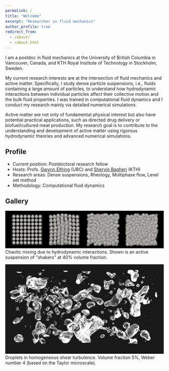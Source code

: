 ```yaml
---
permalink: /
title: "Welcome"
excerpt: "Researcher in fluid mechanics"
author_profile: true
redirect_from:
  - /about/
  - /about.html
---
```


I am a postdoc in fluid mechanics at the University of British Columbia in Vancouver, Canada,
and KTH Royal Institute of Technology in Stockholm, Sweden.

My current research interests are at the intersection of fluid mechanics and active matter.
Specifically, I study dense particle suspensions,
i.e., fluids containing a large amount of particles,
to understand how hydrodynamic interactions between individual particles
affect their collective motion and the bulk fluid properties.
I was trained in computational fluid dynamics and
I conduct my research mainly via detailed numerical simulations.

Active matter are not only of fundamental physical interest but also have potential practical applications,
such as directed drug delivery or biofuel/cultured meat production.
My research goal is to contribute to the understanding and development of active matter
using rigorous hydrodynamic theories and advanced numerical simulations.


## Profile

* Current position: Postdoctoral research fellow
* Hosts: Profs. [Gwynn Elfring](https://soft.mech.ubc.ca/) (UBC) and [Shervin Bagheri](https://www.bagherigroup.com/) (KTH)
* Research areas: Dense suspensions, Rheology, Multiphase flow, Level set method
* Methodology: Computational fluid dynamics


## Gallery

![squirmers](images/phi40-lattice-rand-ori.png "Squirmers")
Chaotic mixing due to hydrodynamic interactions.
Shown is an active suspension of "shakers" at 40% volume fraction.

![droplets](images/cover_pic.png "Droplets")
Droplets in homogeneous shear turbulence.
Volume fraction 5%, Weber number 4 (based on the Taylor microscale).
